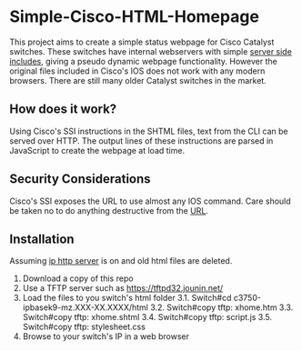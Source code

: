 # Simple-Cisco-HTML-Homepage

This project aims to create a simple status webpage for Cisco Catalyst switches. These switches have internal webservers with simple [server side includes](https://www.cisco.com/c/en/us/td/docs/ios/fundamentals/configuration/guide/TIPs_Conversion/cf_15_1s_book/web_based_cfg.html#wp1012078), giving a pseudo dynamic webpage functionality. However the original files included in Cisco's IOS does not work with any modern browsers. There are still many older Catalyst switches in the market.

## How does it work?
Using Cisco's SSI instructions in the SHTML files, text from the CLI can be served over HTTP. The output lines of these instructions are parsed in JavaScript to create the webpage at load time.

## Security Considerations
Cisco's SSI exposes the URL to use almost any IOS command. Care should be taken no to do anything destructive from the [URL](https://www.cisco.com/c/en/us/td/docs/ios/fundamentals/configuration/guide/TIPs_Conversion/cf_15_1s_book/web_based_cfg.html#wp1012976).

## Installation
Assuming [ip http server](https://www.cisco.com/c/en/us/td/docs/ios/fundamentals/configuration/guide/TIPs_Conversion/cf_15_1s_book/web_based_cfg.html#wp1000946) is on and old html files are deleted.

 1. Download a copy of this repo
 2. Use a TFTP server such as https://tftpd32.jounin.net/
 3. Load the files to you switch's html folder
	 3.1. Switch#cd c3750-ipbasek9-mz.XXX-XX.XXXX/html 
	 3.2. Switch#copy tftp: xhome.htm
	 3.3. Switch#copy tftp: xhome.shtml
	 3.4. Switch#copy tftp: script.js
	 3.5. Switch#copy tftp: stylesheet.css
4. Browse to your switch's IP in a web browser

